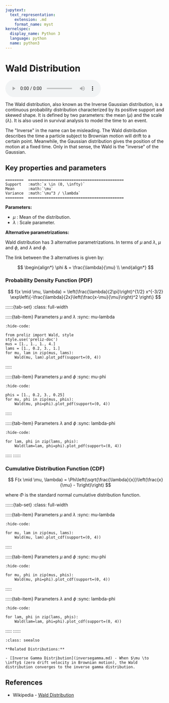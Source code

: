 ```yaml
---
jupytext:
  text_representation:
    extension: .md
    format_name: myst
kernelspec:
  display_name: Python 3
  language: python
  name: python3
---
```

# Wald Distribution

<audio controls> <source src="../../_static/wald.mp3" type="audio/mpeg"> This browser cannot play the pronunciation audio file for this distribution. </audio>

The Wald distribution, also known as the Inverse Gaussian distribution, is a continuous probability distribution characterized by its positive support and skewed shape. It is defined by two parameters: the mean ($\mu$) and the scale ($\lambda$). It is also used in survival analysis to model the time to an event.

The "Inverse" in the name can be misleading. The Wald distribution describes the time a particle subject to Brownian motion will drift to a certain point. Meanwhile, the Gaussian distribution gives the position of the motion at a fixed time. Only in that sense, the Wald is the "inverse" of the Gaussian.

## Key properties and parameters

```{eval-rst}
========  ==========================================
Support   :math:`x \in (0, \infty)`
Mean      :math:`\mu`
Variance  :math:`\mu^3 / \lambda`
========  ==========================================
```

**Parameters:**

- $\mu$ : Mean of the distribution.
- $\lambda$ : Scale parameter.

**Alternative parametrizations:**

Wald distribution has 3 alternative parametrizations. In terms of $\mu$ and $\lambda$, $\mu$ and $\phi$, and $\lambda$ and $\phi$.

The link between the 3 alternatives is given by:

$$
\begin{align*}
\phi & = \frac{\lambda}{\mu} \\
\end{align*}
$$

### Probability Density Function (PDF)

$$
f(x \mid \mu, \lambda) = \left(\frac{\lambda}{2\pi}\right)^{1/2} x^{-3/2} \exp\left\{-\frac{\lambda}{2x}\left(\frac{x-\mu}{\mu}\right)^2    \right\}
$$

::::::{tab-set}
:class: full-width

:::::{tab-item} Parameters $\mu$ and $\lambda$
:sync: mu-lambda
```{jupyter-execute}
:hide-code:

from preliz import Wald, style
style.use('preliz-doc')
mus = [1., 1., 1., 4.]
lams = [1., 0.2, 3., 1.]
for mu, lam in zip(mus, lams):
    Wald(mu, lam).plot_pdf(support=(0, 4))
```
:::::

:::::{tab-item} Parameters $\mu$ and $\phi$
:sync: mu-phi

```{jupyter-execute}
:hide-code:

phis = [1., 0.2, 3., 0.25]
for mu, phi in zip(mus, phis):
    Wald(mu, phi=phi).plot_pdf(support=(0, 4))
```
:::::

:::::{tab-item} Parameters $\lambda$ and $\phi$
:sync: lambda-phi

```{jupyter-execute}
:hide-code:

for lam, phi in zip(lams, phis):
    Wald(lam=lam, phi=phi).plot_pdf(support=(0, 4))
```
:::::
::::::

### Cumulative Distribution Function (CDF)

$$
F(x \mid \mu, \lambda) = \Phi\left(\sqrt{\frac{\lambda}{x}}\left(\frac{x}{\mu} - 1\right)\right)
$$

where $\Phi$ is the standard normal cumulative distribution function.

::::::{tab-set}
:class: full-width

:::::{tab-item} Parameters $\mu$ and $\lambda$
:sync: mu-lambda
```{jupyter-execute}
:hide-code:

for mu, lam in zip(mus, lams):
    Wald(mu, lam).plot_cdf(support=(0, 4))
```
:::::

:::::{tab-item} Parameters $\mu$ and $\phi$
:sync: mu-phi

```{jupyter-execute}
:hide-code:

for mu, phi in zip(mus, phis):
    Wald(mu, phi=phi).plot_cdf(support=(0, 4))
```
:::::

:::::{tab-item} Parameters $\lambda$ and $\phi$
:sync: lambda-phi

```{jupyter-execute}
:hide-code:

for lam, phi in zip(lams, phis):
    Wald(lam=lam, phi=phi).plot_cdf(support=(0, 4))
```
:::::
::::::

```{seealso}
:class: seealso

**Related Distributions:**

- [Inverse Gamma Distribution](inversegamma.md) - When $\mu \to \infty$ (zero drift velocity in Brownian motion), the Wald distribution converges to the inverse gamma distribution.
```

## References

- Wikipedia - [Wald Distribution](https://en.wikipedia.org/wiki/Inverse_Gaussian_distribution)